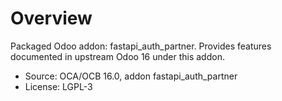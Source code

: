 # Overview

Packaged Odoo addon: fastapi_auth_partner. Provides features documented in upstream Odoo 16 under this addon.

- Source: OCA/OCB 16.0, addon fastapi_auth_partner
- License: LGPL-3
